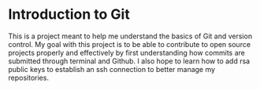 # Introduction to Git
This is a project meant to help me understand the basics of Git and version control. My goal with this project is to be able to contribute to open source projects properly and effectively by first understanding how commits are submitted through terminal and Github.
I also hope to learn how to add rsa public keys to establish an ssh connection to better manage my repositories.
